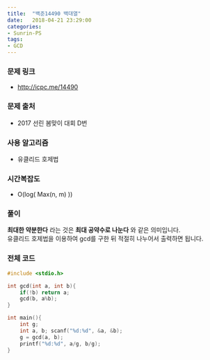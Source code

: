 ```yaml
---
title:  "백준14490 백대열"
date:   2018-04-21 23:29:00
categories:
- Sunrin-PS
tags:
- GCD
---
```


### 문제 링크
* http://icpc.me/14490

### 문제 출처
* 2017 선린 봄맞이 대회 D번

### 사용 알고리즘
* 유클리드 호제법

### 시간복잡도
* O(log( Max(n, m) ))

### 풀이
<b>최대한 약분한다</b> 라는 것은 <b>최대 공약수로 나눈다</b> 와 같은 의미입니다.<br>
유클리드 호제법을 이용하여 gcd를 구한 뒤 적절히 나누어서 출력하면 됩니다.

### 전체 코드
```cpp
#include <stdio.h>

int gcd(int a, int b){
    if(!b) return a;
    gcd(b, a%b);
}

int main(){
    int g;
    int a, b; scanf("%d:%d", &a, &b);
    g = gcd(a, b);
    printf("%d:%d", a/g, b/g);
}
```
